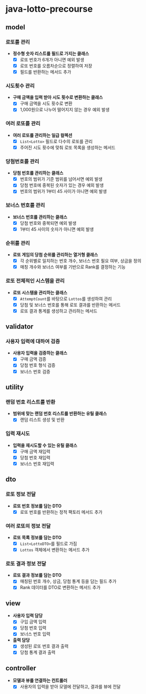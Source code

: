 # java-lotto-precourse

## model

### 로또를 관리
- **정수형 숫자 리스트를 필드로 가지는 클래스**
    - [x] 로또 번호가 6개가 아니면 예외 발생
    - [x] 로또 번호를 오름차순으로 정렬하여 저장
    - [x] 필드를 반환하는 메서드 추가

### 시도횟수 관리

- **구매 금액을 입력 받아 시도 횟수로 변환하는 클래스**
    - [x] 구매 금액을 시도 횟수로 변환
    - [x] 1,000원으로 나누어 떨어지지 않는 경우 예외 발생

### 여러 로또를 관리

- **여러 로또를 관리하는 일급 컬렉션**
    - [x] `List<Lotto>` 필드로 다수의 로또를 관리
    - [x] 주어진 시도 횟수에 맞춰 로또 목록을 생성하는 메서드

### 당첨번호를 관리

- **당첨 번호를 관리하는 클래스**
    - [x] 번호의 범위가 기준 범위를 넘어서면 예외 발생
    - [x] 당첨 번호에 중복된 숫자가 있는 경우 예외 발생
    - [x] 번호의 범위가 1부터 45 사이가 아니면 예외 발생

### 보너스 번호를 관리

- **보너스 번호를 관리하는 클래스**
    - [x] 당첨 번호와 중복되면 예외 발생
    - [x] 1부터 45 사이의 숫자가 아니면 예외 발생

### 순위를 관리

- **로또 게임의 당첨 순위를 관리하는 열거형 클래스**
    - [x] 각 순위별로 일치하는 번호 개수, 보너스 번호 필요 여부, 상금을 정의
    - [x] 매칭 개수와 보너스 여부를 기반으로 Rank를 결정하는 기능

### 로또 전체적인 시스템을 관리

- **로또 시스템을 관리하는 클래스**
    - [x] `AttemptCount`를 바탕으로 `Lottos`를 생성하여 관리
    - [x] 당첨 및 보너스 번호를 통해 로또 결과를 반환하는 메서드
    - [x] 로또 결과 통계를 생성하고 관리하는 메서드

## validator

### 사용자 입력에 대하여 검증

- **사용자 입력을 검증하는 클래스**
    - [x] 구매 금액 검증
    - [x] 당첨 번호 형식 검증
    - [x] 보너스 번호 검증

## utility

### 랜덤 번호 리스트를 반환

- **범위에 맞는 랜덤 번호 리스트를 반환하는 유틸 클래스**
    - [x] 랜덤 리스트 생성 및 반환

### 입력 재시도

- **입력을 재시도할 수 있는 유틸 클래스**
    - [x] 구매 금액 재입력
    - [x] 당첨 번호 재입력
    - [x] 보너스 번호 재입력

## dto

### 로또 정보 전달

- **로또 번호 정보를 담는 DTO**
    - [x] 로또 번호를 반환하는 정적 팩토리 메서드 추가

### 여러 로또의 정보 전달

- **로또 목록 정보를 담는 DTO**
    - [x] `List<LottoDTO>`를 필드로 가짐
    - [x] `Lottos` 객체에서 변환하는 메서드 추가

### 로또 결과 정보 전달

- **로또 결과 정보를 담는 DTO**
    - [x] 매칭된 번호 개수, 상금, 당첨 통계 등을 담는 필드 추가
    - [x] Rank 데이터를 DTO로 변환하는 메서드 추가

## view

- **사용자 입력 담당**
    - [x] 구입 금액 입력
    - [x] 당첨 번호 입력
    - [x] 보너스 번호 입력

- **출력 담당**
    - [x] 생성된 로또 번호 결과 출력
    - [x] 당첨 통계 결과 출력

## controller

- **모델과 뷰를 연결하는 컨트롤러**
    - [x] 사용자의 입력을 받아 모델에 전달하고, 결과를 뷰에 전달
